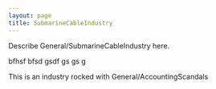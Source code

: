```yaml
---
layout: page
title: SubmarineCableIndustry
---
```


Describe General/SubmarineCableIndustry here.

bfhsf
bfsd
gsdf
gs
gs
g

This is an industry rocked with General/AccountingScandals
